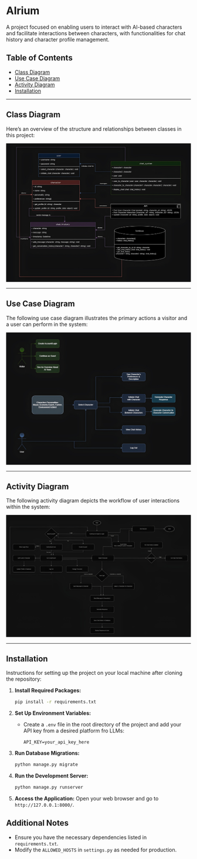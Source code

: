 # AIrium
A project focused on enabling users to interact with AI-based characters and facilitate interactions between characters, with functionalities for chat history and character profile management.

## Table of Contents
- [Class Diagram](#class-diagram)
- [Use Case Diagram](#use-case-diagram)
- [Activity Diagram](#activity-diagram)
- [Installation](#installation)
---

## Class Diagram
Here’s an overview of the structure and relationships between classes in this project:

![Class Diagram](schema/class_diagram.jpg)

---

## Use Case Diagram
The following use case diagram illustrates the primary actions a visitor and a user can perform in the system:

![Use Case Diagram](schema/usecase_diagram.jpg)

---

## Activity Diagram
The following activity diagram depicts the workflow of user interactions within the system:

![Activity Diagram](schema/activity_diagram.jpg)

---

## Installation
Instructions for setting up the project on your local machine after cloning the repository:
1. **Install Required Packages:**
   ```bash
   pip install -r requirements.txt
   ```

2. **Set Up Environment Variables:**
   - Create a `.env` file in the root directory of the project and add your API key from a desired platform fro LLMs:
     ```
     API_KEY=your_api_key_here
     ```

3. **Run Database Migrations:**
   ```bash
   python manage.py migrate
   ```


4. **Run the Development Server:**
   ```bash
   python manage.py runserver
   ```

5. **Access the Application:**
   Open your web browser and go to `http://127.0.0.1:8000/`.

## Additional Notes
- Ensure you have the necessary dependencies listed in `requirements.txt`.
- Modify the `ALLOWED_HOSTS` in `settings.py` as needed for production.

